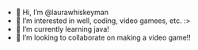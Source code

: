 - 👋 Hi, I’m @laurawhiskeyman
- 👀 I’m interested in well, coding, video gamees, etc. :>
- 🌱 I’m currently learning java!
- 💞️ I’m looking to collaborate on making a video game!!

<!---
laurawhiskeyman/laurawhiskeyman is a ✨ special ✨ repository because its `README.md` (this file) appears on your GitHub profile.
You can click the Preview link to take a look at your changes.
--->
